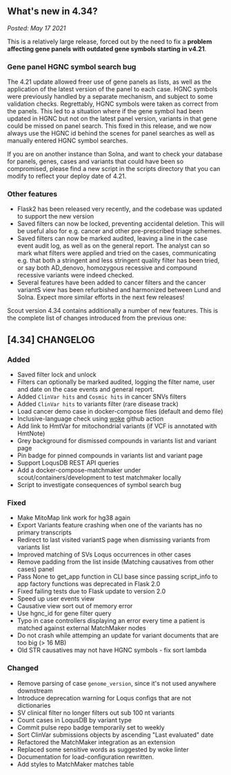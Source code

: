 ## What's new in 4.34?

_Posted: May 17 2021_

This is a relatively large release, forced out by the need to fix a **problem affecting gene panels with outdated gene symbols starting in v4.21**.

### Gene panel HGNC symbol search bug
The 4.21 update allowed freer use of gene panels as lists, as well as the application of the latest version of the panel to each case.
HGNC symbols were previously handled by a separate mechanism, and subject to some validation checks.
Regrettably, HGNC symbols were taken as correct from the panels. This led to a situation where if the gene symbol had been updated in HGNC
but not on the latest panel version, variants in that gene could be missed on panel search. This fixed in this release, and we now always use the HGNC id
behind the scenes for panel searches as well as manually entered HGNC symbol searches.

If you are on another instance than Solna, and want to check your database for panels, genes, cases and variants that could have been so compromised,
please find a new script in the scripts directory that you can modify to reflect your deploy date of 4.21.

### Other features
- Flask2 has been released very recently, and the codebase was updated to support the new version
- Saved filters can now be locked, preventing accidental deletion. This will be useful also for e.g. cancer and other pre-prescribed triage schemes.
- Saved filters can now be marked audited, leaving a line in the case event audit log, as well as on the general report. The analyst can so mark what
filters were applied and tried on the cases, communicating e.g. that both a stringent and less stringent quality filter has been tried,
  or say both AD_denovo, homozygous recessive and compound recessive variants were indeed checked.
- Several features have been added to cancer filters and the cancer variantS view has been refurbished and harmonized between Lund and Solna. Expect more similar
efforts in the next few releases!

Scout version 4.34 contains additionally a number of new features. This is the complete list of changes introduced from the previous one:

## [4.34] CHANGELOG
### Added
- Saved filter lock and unlock
- Filters can optionally be marked audited, logging the filter name, user and date on the case events and general report.
- Added `ClinVar hits` and `Cosmic hits` in cancer SNVs filters
- Added `ClinVar hits` to variants filter (rare disease track)
- Load cancer demo case in docker-compose files (default and demo file)
- Inclusive-language check using [woke](https://github.com/get-woke/woke) github action
- Add link to HmtVar for mitochondrial variants (if VCF is annotated with HmtNote)
- Grey background for dismissed compounds in variants list and variant page
- Pin badge for pinned compounds in variants list and variant page
- Support LoqusDB REST API queries
- Add a docker-compose-matchmaker under scout/containers/development to test matchmaker locally
- Script to investigate consequences of symbol search bug
### Fixed
- Make MitoMap link work for hg38 again
- Export Variants feature crashing when one of the variants has no primary transcripts
- Redirect to last visited variantS page when dismissing variants from variants list
- Improved matching of SVs Loqus occurrences in other cases
- Remove padding from the list inside (Matching causatives from other cases) panel
- Pass None to get_app function in CLI base since passing script_info to app factory functions was deprecated in Flask 2.0
- Fixed failing tests due to Flask update to version 2.0
- Speed up user events view
- Causative view sort out of memory error
- Use hgnc_id for gene filter query
- Typo in case controllers displaying an error every time a patient is matched against external MatchMaker nodes
- Do not crash while attemping an update for variant documents that are too big (> 16 MB)
- Old STR causatives may not have HGNC symbols - fix sort lambda
### Changed
- Remove parsing of case `genome_version`, since it's not used anywhere downstream
- Introduce deprecation warning for Loqus configs that are not dictionaries
- SV clinical filter no longer filters out sub 100 nt variants
- Count cases in LoqusDB by variant type
- Commit pulse repo badge temporarily set to weekly
- Sort ClinVar submissions objects by ascending "Last evaluated" date
- Refactored the MatchMaker integration as an extension
- Replaced some sensitive words as suggested by woke linter
- Documentation for load-configuration rewritten.
- Add styles to MatchMaker matches table


